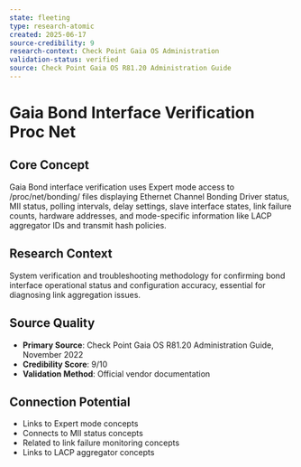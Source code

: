 ```yaml
---
state: fleeting
type: research-atomic
created: 2025-06-17
source-credibility: 9
research-context: Check Point Gaia OS Administration
validation-status: verified
source: Check Point Gaia OS R81.20 Administration Guide
---
```


# Gaia Bond Interface Verification Proc Net

## Core Concept
Gaia Bond interface verification uses Expert mode access to /proc/net/bonding/<Bond Group ID> files displaying Ethernet Channel Bonding Driver status, MII status, polling intervals, delay settings, slave interface states, link failure counts, hardware addresses, and mode-specific information like LACP aggregator IDs and transmit hash policies.

## Research Context
System verification and troubleshooting methodology for confirming bond interface operational status and configuration accuracy, essential for diagnosing link aggregation issues.

## Source Quality
- **Primary Source**: Check Point Gaia OS R81.20 Administration Guide, November 2022
- **Credibility Score**: 9/10
- **Validation Method**: Official vendor documentation

## Connection Potential
- Links to Expert mode concepts
- Connects to MII status concepts
- Related to link failure monitoring concepts
- Links to LACP aggregator concepts